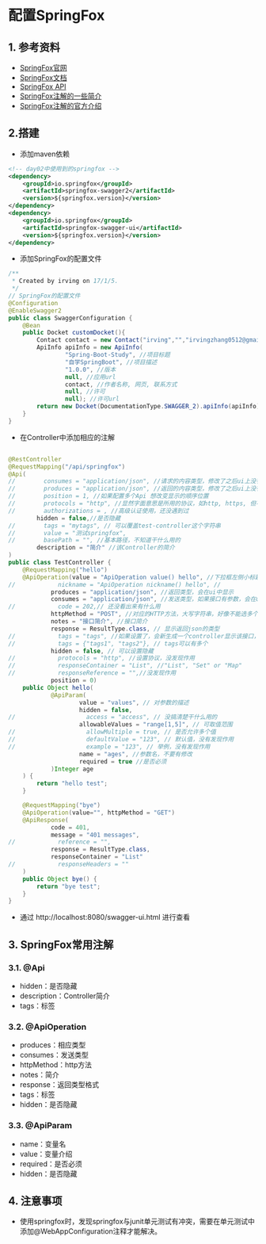 # 配置SpringFox

## 1. 参考资料
+ [SpringFox官网](http://springfox.github.io/springfox/)
+ [SpringFox文档](http://springfox.github.io/springfox/docs/current/)
+ [SpringFox API](http://springfox.github.io/springfox/javadoc/current/)
+ [SpringFox注解的一些简介](https://my.oschina.net/zzuqiang/blog/793606)
+ [SpringFox注解的官方介绍](https://github.com/swagger-api/swagger-core/wiki/Annotations#apioperation)

## 2.搭建
+ 添加maven依赖
```xml
<!-- day02中使用到的springfox -->
<dependency>
    <groupId>io.springfox</groupId>
    <artifactId>springfox-swagger2</artifactId>
    <version>${springfox.version}</version>
</dependency>
<dependency>
    <groupId>io.springfox</groupId>
    <artifactId>springfox-swagger-ui</artifactId>
    <version>${springfox.version}</version>
</dependency>
```

+ 添加SpringFox的配置文件

```java
/**
 * Created by irving on 17/1/5.
 */
// SpringFox的配置文件
@Configuration
@EnableSwagger2
public class SwaggerConfiguration {
    @Bean
    public Docket customDocket(){
        Contact contact = new Contact("irving","","irvingzhang0512@gmail.com");
        ApiInfo apiInfo = new ApiInfo(
                "Spring-Boot-Study", //项目标题
                "自学SpringBoot", //项目描述
                "1.0.0", //版本
                null, //应用url
                contact, //作者名称, 网页, 联系方式
                null, //许可
                null); //许可url
        return new Docket(DocumentationType.SWAGGER_2).apiInfo(apiInfo);
    }
}
```

+ 在Controller中添加相应的注解

```java

@RestController
@RequestMapping("/api/springfox")
@Api(
//        consumes = "application/json", //请求的内容类型，修改了之后ui上没有显示
//        produces = "application/json", //返回的内容类型，修改了之后ui上没有显示
//        position = 1, //如果配置多个Api 想改变显示的顺序位置
//        protocols = "http", //显然字面意思是所用的协议，如http, https, 但不知道有什么用
//        authorizations = , //高级认证使用，还没遇到过
        hidden = false,//是否隐藏
//        tags = "mytags", // 可以覆盖test-controller这个字符串
//        value = "测试springfox",
//        basePath = "", //基本路径，不知道干什么用的
        description = "简介" //该Controller的简介
)
public class TestController {
    @RequestMapping("hello")
    @ApiOperation(value = "ApiOperation value() hello", //下拉框左侧小标题，必须填写
//            nickname = "ApiOperation nickname() hello", //
            produces = "application/json", //返回类型，会在ui中显示
            consumes = "application/json", //发送类型，如果接口有参数，会在ui中显示
//            code = 202,// 还没看出来有什么用
            httpMethod = "POST", //对应的HTTP方法，大写字符串，好像不能选多个, "GET", "HEAD", "POST", "PUT", "DELETE", "OPTIONS", "PATCH"
            notes = "接口简介", //接口简介
            response = ResultType.class, // 显示返回json的类型
//            tags = "tags", //如果设置了，会新生成一个controller显示该接口，；原有controller中还保留有该接口。
//            tags = {"tags1", "tags2"}, // tags可以有多个
            hidden = false, // 可以设置隐藏
//            protocols = "http", //设置协议，没发现作用
//            responseContainer = "List", //"List", "Set" or "Map"
//            responseReference = "",//没发现作用
            position = 0)
    public Object hello(
            @ApiParam(
                    value = "values", // 对参数的描述
                    hidden = false,
//                    access = "access", // 没搞清楚干什么用的
                    allowableValues = "range[1,5]", // 可取值范围
//                    allowMultiple = true, // 是否允许多个值
//                    defaultValue = "123", // 默认值，没有发现作用
//                    example = "123", // 举例，没有发现作用
                    name = "ages", //参数名，不要有修改
                    required = true //是否必须
            )Integer age
    ) {
        return "hello test";
    }

    @RequestMapping("bye")
    @ApiOperation(value="", httpMethod = "GET")
    @ApiResponse(
            code = 401,
            message = "401 messages",
//            reference = "",
            response = ResultType.class,
            responseContainer = "List"
//            responseHeaders = ""
    )
    public Object bye() {
        return "bye test";
    }
}
```

+ 通过 http://localhost:8080/swagger-ui.html 进行查看

## 3. SpringFox常用注解

### 3.1. @Api
+ hidden：是否隐藏
+ description：Controller简介
+ tags：标签

### 3.2. @ApiOperation
+ produces：相应类型
+ consumes：发送类型
+ httpMethod：http方法
+ notes：简介
+ response：返回类型格式
+ tags：标签
+ hidden：是否隐藏

### 3.3. @ApiParam
+ name：变量名
+ value：变量介绍
+ required：是否必须
+ hidden：是否隐藏

## 4. 注意事项
+ 使用springfox时，发现springfox与junit单元测试有冲突，需要在单元测试中添加@WebAppConfiguration注释才能解决。